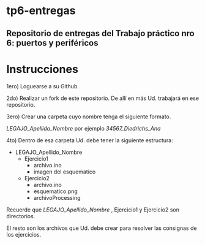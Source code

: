 # tp6-entregas

## Repositorio de entregas del Trabajo práctico nro 6: puertos y periféricos

# Instrucciones

1ero) Loguearse a su Github.

2do) Realizar un fork de este repositorio. De allí en más Ud. trabajará en ese repositorio.

3ero) Crear una carpeta cuyo nombre tenga el siguiente formato.

 _LEGAJO_Apellido_Nombre_ por ejemplo _34567_Diedrichs_Ana_

4to) Dentro de esa carpeta Ud. debe tener la siguiente estructura:


* LEGAJO_Apellido_Nombre
    - Ejercicio1
        + archivo.ino
        + imagen del esquematico
    - Ejercicio2
        + archivo.ino
        + esquematico.png
        + archivoProcessing
     

Recuerde que _LEGAJO_Apellido_Nombre_ , Ejercicio1  y Ejercicio2 son directorios. 

El resto son los archivos que Ud. debe crear para resolver las consignas de los ejercicios.

